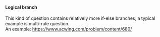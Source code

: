 #### Logical branch

This kind of question contains relatively more if-else branches, a typical example is multi-rule question. <br />
An example: https://www.acwing.com/problem/content/680/ <br />
